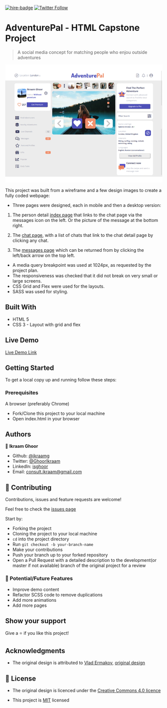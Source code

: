 [![hire-badge](https://img.shields.io/badge/Consult%20/%20Hire%20Ikraam-Click%20to%20Contact-brightgreen)](mailto:consult.ikraam@gmail.com) [![Twitter Follow](https://img.shields.io/twitter/follow/GhoorIkraam?label=Follow%20Ikraam%20on%20Twitter&style=social)](https://twitter.com/GhoorIkraam)

# AdventurePal - HTML Capstone Project

> A social media concept for matching people who enjou outside adventures

![screenshot](images/capstone.gif)

This project was built from a wireframe and a few design images to create a fully coded webpage:

- Three pages were designed, each in mobile and then a desktop version:

1. The person detail [index page](https://rawcdn.githack.com/ikraamg/HTML-SCSS-Capstone-Project/38345fa5ff2f31b8fe10eec84001f4c847bad4bc/index.html) that links to the chat page via the messages icon on the left. Or the picture of the message at the bottom right.

2. The [chat page](https://rawcdn.githack.com/ikraamg/HTML-SCSS-Capstone-Project/38345fa5ff2f31b8fe10eec84001f4c847bad4bc/chats.html), with a list of chats that link to the chat detail page by clicking any chat.

3. The [messages page](https://rawcdn.githack.com/ikraamg/HTML-SCSS-Capstone-Project/38345fa5ff2f31b8fe10eec84001f4c847bad4bc/messages.html) which can be returned from by clicking the left/back arrow on the top left.

- A media query breakpoint was used at 1024px, as requested by the project plan.
- The responsiveness was checked that it did not break on very small or large screens.
- CSS Grid and Flex were used for the layouts.
- SASS was used for styling.

## Built With

- HTML 5
- CSS 3 - Layout with grid and flex

## Live Demo

[Live Demo Link](https://rawcdn.githack.com/ikraamg/HTML-SCSS-Capstone-Project/38345fa5ff2f31b8fe10eec84001f4c847bad4bc/index.html)

## Getting Started

To get a local copy up and running follow these steps:

### Prerequisites

A browser (preferably Chrome)

- Fork/Clone this project to your local machine
- Open index.html in your browser

## Authors

👤 **Ikraam Ghoor**

- Github: [@ikraamg](https://github.com/ikraamg)
- Twitter: [@GhoorIkraam](https://twitter.com/GhoorIkraam)
- LinkedIn: [isghoor](https://linkedin.com/isghoor)
- Email: [consult.ikraam@gmail.com](mailto:consult.ikraam@gmail.com)

## 🤝 Contributing

Contributions, issues and feature requests are welcome!

Feel free to check the [issues page](https://github.com/ikraamg/<REPO_NAME>/issues)

Start by:

- Forking the project
- Cloning the project to your local machine
- `cd` into the project directory
- Run `git checkout -b your-branch-name`
- Make your contributions
- Push your branch up to your forked repository
- Open a Pull Request with a detailed description to the development(or master if not available) branch of the original project for a review

### 🚀 Potential/Future Features

- Improve demo content
- Refactor SCSS code to remove duplications
- Add more animations
- Add more pages

## Show your support

Give a ⭐️ if you like this project!

## Acknowledgments

- The original design is attributed to [Vlad Ermakov](https://dribbble.com/ermalength), [original design](https://www.behance.net/gallery/70285515/Swipex-This-application-for-dating)

## 📝 License

- The original design is licenced under the [Creative Commons 4.0 licence](https://creativecommons.org/licenses/by-nc-nd/4.0/)

- This project is [MIT](LICENSE.md) licensed
